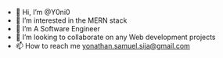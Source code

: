 - 👋 Hi, I’m @Y0ni0
- 👀 I’m interested in the MERN stack 
- 🌱 I’m A Software Engineer 
- 💞️ I’m looking to collaborate on any Web development projects
- 📫 How to reach me yonathan.samuel.sija@gmail.com

<!---
Y0ni0/Y0ni0 is a ✨ special ✨ repository because its `README.md` (this file) appears on your GitHub profile.
You can click the Preview link to take a look at your changes.
--->
